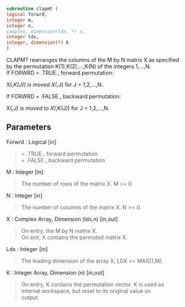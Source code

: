 ```fortran  
subroutine clapmt (  
logical forwrd,  
integer m,  
integer n,  
complex, dimension(ldx, *) x,  
integer ldx,  
integer, dimension(*) k  
)  
```  
  
CLAPMT rearranges the columns of the M by N matrix X as specified  
by the permutation K(1),K(2),...,K(N) of the integers 1,...,N.  
If FORWRD = .TRUE.,  forward permutation:  
  
X(*,K(J)) is moved X(*,J) for J = 1,2,...,N.  
  
If FORWRD = .FALSE., backward permutation:  
  
X(*,J) is moved to X(*,K(J)) for J = 1,2,...,N.  
  
## Parameters  
Forwrd : Logical [in]  
> = .TRUE., forward permutation  
> = .FALSE., backward permutation  
  
M : Integer [in]  
> The number of rows of the matrix X. M >= 0.  
  
N : Integer [in]  
> The number of columns of the matrix X. N >= 0.  
  
X : Complex Array, Dimension (ldx,n) [in,out]  
> On entry, the M by N matrix X.  
> On exit, X contains the permuted matrix X.  
  
Ldx : Integer [in]  
> The leading dimension of the array X, LDX >= MAX(1,M).  
  
K : Integer Array, Dimension (n) [in,out]  
> On entry, K contains the permutation vector. K is used as  
> internal workspace, but reset to its original value on  
> output.  
  
